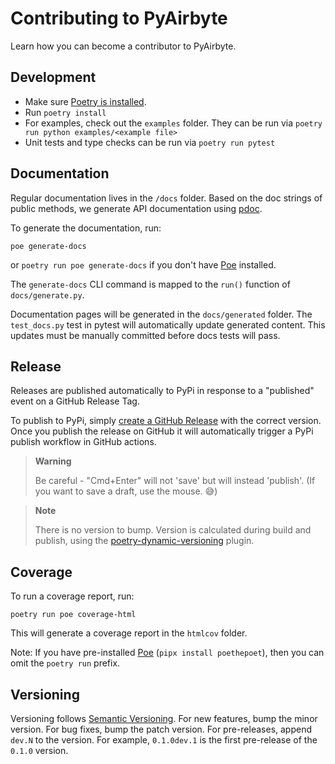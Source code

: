 # Contributing to PyAirbyte

Learn how you can become a contributor to PyAirbyte.

## Development

- Make sure [Poetry is installed](https://python-poetry.org/docs/#).
- Run `poetry install`
- For examples, check out the `examples` folder. They can be run via `poetry run python examples/<example file>`
- Unit tests and type checks can be run via `poetry run pytest`

## Documentation

Regular documentation lives in the `/docs` folder. Based on the doc strings of public methods, we generate API documentation using [pdoc](https://pdoc.dev).

To generate the documentation, run:

```console
poe generate-docs
```

or `poetry run poe generate-docs` if you don't have [Poe](https://poethepoet.natn.io/index.html) installed.

The `generate-docs` CLI command is mapped to the `run()` function of `docs/generate.py`.

Documentation pages will be generated in the `docs/generated` folder. The `test_docs.py` test in pytest will automatically update generated content. This updates must be manually committed before docs tests will pass.

## Release

Releases are published automatically to PyPi in response to a "published" event on a GitHub Release Tag.

To publish to PyPi, simply [create a GitHub Release](https://github.com/airbytehq/PyAirbyte/releases/new) with the correct version. Once you publish the release on GitHub it will automatically trigger a PyPi publish workflow in GitHub actions.

> **Warning**
>
> Be careful - "Cmd+Enter" will not 'save' but will instead 'publish'. (If you want to save a draft, use the mouse. 😅)

> **Note**
>
> There is no version to bump. Version is calculated during build and publish, using the [poetry-dynamic-versioning](https://github.com/mtkennerly/poetry-dynamic-versioning) plugin.

## Coverage

To run a coverage report, run:

```console
poetry run poe coverage-html
```

This will generate a coverage report in the `htmlcov` folder.

Note: If you have pre-installed [Poe](https://poethepoet.natn.io/index.html)
(`pipx install poethepoet`), then you can omit the `poetry run` prefix.

## Versioning

Versioning follows [Semantic Versioning](https://semver.org/). For new features, bump the minor version. For bug fixes, bump the patch version. For pre-releases, append `dev.N` to the version. For example, `0.1.0dev.1` is the first pre-release of the `0.1.0` version.
